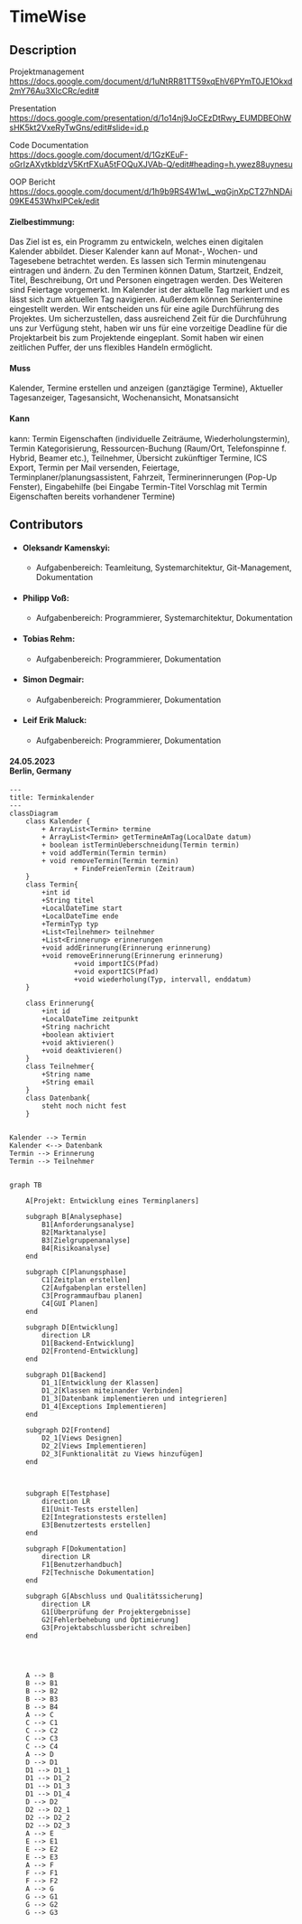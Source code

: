 # TimeWise

## Description

Projektmanagement </br>
https://docs.google.com/document/d/1uNtRR81TT59xqEhV6PYmT0JE1Okxd2mY76Au3XIcCRc/edit#

Presentation </br>
https://docs.google.com/presentation/d/1o14nj9JoCEzDtRwy_EUMDBEOhWsHK5kt2VxeRyTwGns/edit#slide=id.p

Code Documentation </br>
https://docs.google.com/document/d/1GzKEuF-oGrIzAXytkbldzV5KrtFXuA5tFOQuXJVAb-Q/edit#heading=h.ywez88uynesu

OOP Bericht </br>
https://docs.google.com/document/d/1h9b9RS4W1wL_wqGjnXpCT27hNDAi09KE453WhxIPCek/edit

#### Zielbestimmung: 
Das Ziel ist es, ein Programm zu entwickeln, welches einen digitalen Kalender abbildet. Dieser Kalender kann auf Monat-, Wochen- und Tagesebene betrachtet werden. Es lassen sich Termin minutengenau eintragen und ändern. Zu den Terminen können Datum, Startzeit, Endzeit, Titel, Beschreibung, Ort und Personen eingetragen werden. Des Weiteren sind Feiertage vorgemerkt. Im Kalender ist der aktuelle Tag markiert und es lässt sich zum aktuellen Tag navigieren. Außerdem können Serientermine eingestellt werden.
Wir entscheiden uns für eine agile Durchführung des Projektes. Um sicherzustellen, dass ausreichend Zeit für die Durchführung uns zur Verfügung steht, haben wir uns für eine vorzeitige Deadline für die Projektarbeit bis zum Projektende eingeplant. Somit haben wir einen zeitlichen Puffer, der uns flexibles Handeln ermöglicht.
#### Muss
Kalender, Termine erstellen und anzeigen (ganztägige Termine), Aktueller Tagesanzeiger, Tagesansicht, Wochenansicht, Monatsansicht
#### Kann
kann: Termin Eigenschaften (individuelle Zeiträume, Wiederholungstermin), Termin Kategorisierung, Ressourcen-Buchung (Raum/Ort, Telefonspinne f. Hybrid, Beamer etc.), Teilnehmer, Übersicht zukünftiger Termine, ICS Export, Termin per Mail versenden, Feiertage, Terminplaner/planungsassistent, Fahrzeit, Terminerinnerungen (Pop-Up Fenster), Eingabehilfe (bei Eingabe Termin-Titel Vorschlag mit Termin Eigenschaften bereits vorhandener Termine)

## Contributors
- #### Oleksandr Kamenskyi: </br> 
  - Aufgabenbereich: Teamleitung, Systemarchitektur, Git-Management, Dokumentation
- #### Philipp Voß: </br>
    - Aufgabenbereich: Programmierer, Systemarchitektur, Dokumentation
- #### Tobias Rehm: </br>
    - Aufgabenbereich: Programmierer, Dokumentation
- #### Simon Degmair: </br>
    - Aufgabenbereich: Programmierer, Dokumentation
- #### Leif Erik Maluck: </br>
    - Aufgabenbereich: Programmierer, Dokumentation

####  24.05.2023 </br> Berlin, Germany 
```mermaid
---
title: Terminkalender
---
classDiagram
	class Kalender {
        + ArrayList<Termin> termine
        + ArrayList<Termin> getTermineAmTag(LocalDate datum)
        + boolean istTerminUeberschneidung(Termin termin)
        + void addTermin(Termin termin)
        + void removeTermin(Termin termin)
				+ FindeFreienTermin (Zeitraum)
    }
	class Termin{
        +int id
        +String titel
        +LocalDateTime start
        +LocalDateTime ende
        +TerminTyp typ
        +List<Teilnehmer> teilnehmer
        +List<Erinnerung> erinnerungen
        +void addErinnerung(Erinnerung erinnerung)
        +void removeErinnerung(Erinnerung erinnerung)
				+void importICS(Pfad)
				+void exportICS(Pfad)
				+void wiederholung(Typ, intervall, enddatum)
    }

	class Erinnerung{
        +int id
        +LocalDateTime zeitpunkt
        +String nachricht
        +boolean aktiviert
        +void aktivieren()
        +void deaktivieren()
    }
	class Teilnehmer{
        +String name
        +String email
    }
	class Datenbank{
        steht noch nicht fest
    }
	

Kalender --> Termin
Kalender <--> Datenbank
Termin --> Erinnerung
Termin --> Teilnehmer
```

```mermaid

graph TB
    
    A[Projekt: Entwicklung eines Terminplaners]
    
    subgraph B[Analysephase]
        B1[Anforderungsanalyse]
        B2[Marktanalyse]
        B3[Zielgruppenanalyse]
        B4[Risikoanalyse]
    end

    subgraph C[Planungsphase]
        C1[Zeitplan erstellen]
        C2[Aufgabenplan erstellen]
        C3[Programmaufbau planen]
        C4[GUI Planen]
    end

    subgraph D[Entwicklung]
        direction LR
        D1[Backend-Entwicklung]
        D2[Frontend-Entwicklung]
    end

    subgraph D1[Backend]
        D1_1[Entwicklung der Klassen]
        D1_2[Klassen miteinander Verbinden]
        D1_3[Datenbank implementieren und integrieren]
        D1_4[Exceptions Implementieren]
    end

    subgraph D2[Frontend]
        D2_1[Views Designen]
        D2_2[Views Implementieren]
        D2_3[Funktionalität zu Views hinzufügen]
    end



    subgraph E[Testphase]
        direction LR
        E1[Unit-Tests erstellen]
        E2[Integrationstests erstellen]
        E3[Benutzertests erstellen]
    end

    subgraph F[Dokumentation]
        direction LR
        F1[Benutzerhandbuch]
        F2[Technische Dokumentation]
    end

    subgraph G[Abschluss und Qualitätssicherung]
        direction LR
        G1[Überprüfung der Projektergebnisse]
        G2[Fehlerbehebung und Optimierung]
        G3[Projektabschlussbericht schreiben]
    end

    


    A --> B
    B --> B1
    B --> B2
    B --> B3
    B --> B4
    A --> C
    C --> C1
    C --> C2
    C --> C3
    C --> C4
    A --> D
    D --> D1
    D1 --> D1_1
    D1 --> D1_2
    D1 --> D1_3
    D1 --> D1_4
    D --> D2
    D2 --> D2_1
    D2 --> D2_2
    D2 --> D2_3
    A --> E
    E --> E1
    E --> E2
    E --> E3
    A --> F
    F --> F1
    F --> F2
    A --> G
    G --> G1
    G --> G2
    G --> G3



```
